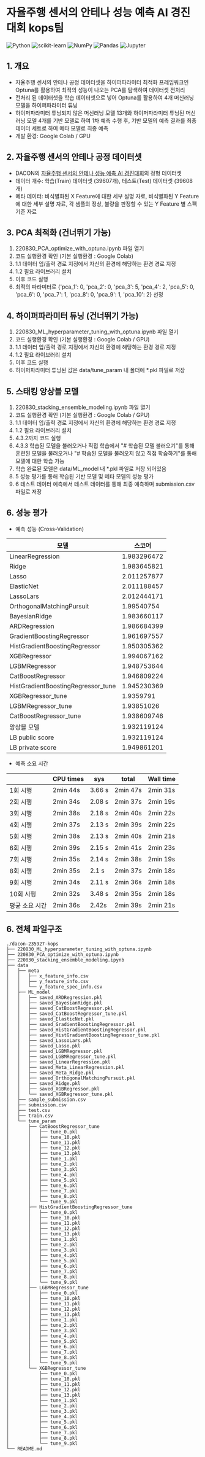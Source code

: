 # 자율주행 센서의 안테나 성능 예측 AI 경진대회 kops팀
![Python](https://img.shields.io/badge/python-3670A0?style=for-the-badge&logo=python&logoColor=ffdd54)
![scikit-learn](https://img.shields.io/badge/scikit--learn-%23F7931E.svg?style=for-the-badge&logo=scikit-learn&logoColor=white)
![NumPy](https://img.shields.io/badge/numpy-%23013243.svg?style=for-the-badge&logo=numpy&logoColor=white)
![Pandas](https://img.shields.io/badge/pandas-%23150458.svg?style=for-the-badge&logo=pandas&logoColor=white)
![Jupyter](https://img.shields.io/badge/jupyter-%23F37626.svg?style=for-the-badge&logo=jupyter&logoColor=white)
## 1. 개요
- 자율주행 센서의 안테나 공정 데이터셋을 하이퍼파라미터 최적화 프레임워크인 Optuna를 활용하여 최적의 성능이 나오는 PCA를 탐색하여 데이터셋 전처리
- 전처리 된 데이터셋을 학습 데이터셋으로 넣어 Optuna를 활용하여 4개 머신러닝 모델을 하이퍼파라미터 튜닝
- 하이퍼파라미터 튜닝되지 않은 머신러닝 모델 13개와 하이퍼파라미터 튜닝된 머신러닝 모델 4개를 기반 모델로 하여 1차 예측 수행 후, 기반 모델의 예측 결과를 최종 데이터 세트로 하여 메타 모델로 최종 예측
- 개발 환경: Google Colab / GPU

## 2. 자율주행 센서의 안테나 공정 데이터셋
- DACON의 [자율주행 센서의 안테나 성능 예측 AI 경진대회](https://dacon.io/competitions/official/235927/data)의 정형 데이터셋
- 데이터 개수: 학습(Train) 데이터셋 (39607개), 테스트(Test) 데이터셋 (39608개)
- 메타 데이터: 비식별화된 X Feature에 대한 세부 설명 자료, 비식별화된 Y Feature에 대한 세부 설명 자료, 각 샘플의 정상, 불량을 판정할 수 있는 Y Feature 별 스펙 기준 자료

## 3. PCA 최적화 (건너뛰기 가능)
1. 220830_PCA_optimize_with_optuna.ipynb 파일 열기
2. 코드 실행환경 확인 (기본 실행환경 : Google Colab)
3. 1.1 데이터 입/출력 경로 지정에서 자신의 환경에 해당하는 환경 경로 지정
4. 1.2 필요 라이브러리 설치
5. 이후 코드 실행
6. 최적의 파라미터로 {'pca_1': 0, 'pca_2': 0, 'pca_3': 5, 'pca_4': 2, 'pca_5': 0, 'pca_6': 0, 'pca_7': 1, 'pca_8': 0, 'pca_9': 1, 'pca_10': 2} 선정

## 4. 하이퍼파라미터 튜닝 (건너뛰기 가능)
1. 220830_ML_hyperparameter_tuning_with_optuna.ipynb 파일 열기
2. 코드 실행환경 확인 (기본 실행환경 : Google Colab / GPU)
3. 1.1 데이터 입/출력 경로 지정에서 자신의 환경에 해당하는 환경 경로 지정
4. 1.2 필요 라이브러리 설치
5. 이후 코드 실행
6. 하이퍼파라미터 튜닝된 값은 data/tune_param 내 폴더에 *.pkl 파일로 저장

## 5. 스태킹 앙상블 모델
1. 220830_stacking_ensemble_modeling.ipynb 파일 열기
2. 코드 실행환경 확인 (기본 실행환경 : Google Colab / GPU)
3. 1.1 데이터 입/출력 경로 지정에서 자신의 환경에 해당하는 환경 경로 지정
4. 1.2 필요 라이브러리 설치
5. 4.3.2까지 코드 실행
6. 4.3.3 학습된 모델을 불러오거나 직접 학습에서 "# 학습된 모델 불러오기"를 통해 훈련된 모델을 불러오거나 "# 학습된 모델을 불러오지 않고 직접 학습하기"를 통해 모델에 대한 학습 가능
7. 학습 완료된 모델은 data/ML_model 내 *.pkl 파일로 저장 되어있음
7. 5 성능 평가를 통해 학습된 기반 모델 및 메타 모델의 성능 평가
8. 6 테스트 데이터 예측에서 테스트 데이터를 통해 최종 예측하며 submission.csv 파일로 저장

## 6. 성능 평가
- 예측 성능 (Cross-Validation)

| 모델                               | 스코어      |
| ---------------------------------- | ----------- |
| LinearRegression                   | 1.983296472 |
| Ridge                              | 1.983645821 |
| Lasso                              | 2.011257877 |
| ElasticNet                         | 2.011188457 |
| LassoLars                          | 2.012444171 |
| OrthogonalMatchingPursuit          | 1.99540754  |
| BayesianRidge                      | 1.983660117 |
| ARDRegression                      | 1.986684399 |
| GradientBoostingRegressor          | 1.961697557 |
| HistGradientBoostingRegressor      | 1.950305362 |
| XGBRegressor                       | 1.994067162 |
| LGBMRegressor                      | 1.948753644 |
| CatBoostRegressor                  | 1.946809224 |
| HistGradientBoostingRegressor_tune | 1.945230369 |
| XGBRegressor_tune                  | 1.9359791   |
| LGBMRegressor_tune                 | 1.93851026  |
| CatBoostRegressor_tune             | 1.938609746 |
| 앙상블 모델                        | 1.932119124 |
| LB public score                    | 1.932119124 |
| LB private score                   | 1.949861201 |

- 예측 소요 시간 

|                | CPU times | sys    | total    | Wall time |
| -------------- | --------- | ------ | -------- | --------- |
| 1회 시행       | 2min 44s  | 3.66 s | 2min 47s | 2min 31s  |
| 2회 시행       | 2min 34s  | 2.08 s | 2min 37s | 2min 19s  |
| 3회 시행       | 2min 38s  | 2.18 s | 2min 40s | 2min 22s  |
| 4회 시행       | 2min 37s  | 2.13 s | 2min 39s | 2min 22s  |
| 5회 시행       | 2min 38s  | 2.13 s | 2min 40s | 2min 21s  |
| 6회 시행       | 2min 39s  | 2.15 s | 2min 41s | 2min 23s  |
| 7회 시행       | 2min 35s  | 2.14 s | 2min 38s | 2min 19s  |
| 8회 시행       | 2min 35s  | 2.1 s  | 2min 37s | 2min 18s  |
| 9회 시행       | 2min 34s  | 2.11 s | 2min 36s | 2min 18s  |
| 10회 시행      | 2min 32s  | 3.48 s | 2min 35s | 2min 18s  |
| 평균 소요 시간 | 2min 36s  | 2.42s  | 2min 39s | 2min 21s  |

## 6. 전체 파일구조
```
./dacon-235927-kops
├── 220830_ML_hyperparameter_tuning_with_optuna.ipynb
├── 220830_PCA_optimize_with_optuna.ipynb
├── 220830_stacking_ensemble_modeling.ipynb
├── data
│   ├── meta
│   │   ├── x_feature_info.csv
│   │   ├── y_feature_info.csv
│   │   └── y_feature_spec_info.csv
│   ├── ML_model
│   │   ├── saved_ARDRegression.pkl
│   │   ├── saved_BayesianRidge.pkl
│   │   ├── saved_CatBoostRegressor.pkl
│   │   ├── saved_CatBoostRegressor_tune.pkl
│   │   ├── saved_ElasticNet.pkl
│   │   ├── saved_GradientBoostingRegressor.pkl
│   │   ├── saved_HistGradientBoostingRegressor.pkl
│   │   ├── saved_HistGradientBoostingRegressor_tune.pkl
│   │   ├── saved_LassoLars.pkl
│   │   ├── saved_Lasso.pkl
│   │   ├── saved_LGBMRegressor.pkl
│   │   ├── saved_LGBMRegressor_tune.pkl
│   │   ├── saved_LinearRegression.pkl
│   │   ├── saved_Meta_LinearRegression.pkl
│   │   ├── saved_Meta_Ridge.pkl
│   │   ├── saved_OrthogonalMatchingPursuit.pkl
│   │   ├── saved_Ridge.pkl
│   │   ├── saved_XGBRegressor.pkl
│   │   └── saved_XGBRegressor_tune.pkl
│   ├── sample_submission.csv
│   ├── submission.csv
│   ├── test.csv
│   ├── train.csv
│   └── tune_param
│       ├── CatBoostRegressor_tune
│       │   ├── tune_0.pkl
│       │   ├── tune_10.pkl
│       │   ├── tune_11.pkl
│       │   ├── tune_12.pkl
│       │   ├── tune_13.pkl
│       │   ├── tune_1.pkl
│       │   ├── tune_2.pkl
│       │   ├── tune_3.pkl
│       │   ├── tune_4.pkl
│       │   ├── tune_5.pkl
│       │   ├── tune_6.pkl
│       │   ├── tune_7.pkl
│       │   ├── tune_8.pkl
│       │   └── tune_9.pkl
│       ├── HistGradientBoostingRegressor_tune
│       │   ├── tune_0.pkl
│       │   ├── tune_10.pkl
│       │   ├── tune_11.pkl
│       │   ├── tune_12.pkl
│       │   ├── tune_13.pkl
│       │   ├── tune_1.pkl
│       │   ├── tune_2.pkl
│       │   ├── tune_3.pkl
│       │   ├── tune_4.pkl
│       │   ├── tune_5.pkl
│       │   ├── tune_6.pkl
│       │   ├── tune_7.pkl
│       │   ├── tune_8.pkl
│       │   └── tune_9.pkl
│       ├── LGBMRegressor_tune
│       │   ├── tune_0.pkl
│       │   ├── tune_10.pkl
│       │   ├── tune_11.pkl
│       │   ├── tune_12.pkl
│       │   ├── tune_13.pkl
│       │   ├── tune_1.pkl
│       │   ├── tune_2.pkl
│       │   ├── tune_3.pkl
│       │   ├── tune_4.pkl
│       │   ├── tune_5.pkl
│       │   ├── tune_6.pkl
│       │   ├── tune_7.pkl
│       │   ├── tune_8.pkl
│       │   └── tune_9.pkl
│       └── XGBRegressor_tune
│           ├── tune_0.pkl
│           ├── tune_10.pkl
│           ├── tune_11.pkl
│           ├── tune_12.pkl
│           ├── tune_13.pkl
│           ├── tune_1.pkl
│           ├── tune_2.pkl
│           ├── tune_3.pkl
│           ├── tune_4.pkl
│           ├── tune_5.pkl
│           ├── tune_6.pkl
│           ├── tune_7.pkl
│           ├── tune_8.pkl
│           └── tune_9.pkl
└── README.md
```
